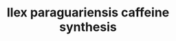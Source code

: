 ---
annotations:
- id: PW:0000002
  parent: classic metabolic pathway
  type: Pathway Ontology
  value: classic metabolic pathway
authors:
- Hayashi
- MaintBot
- Egonw
citedin: ''
communities: []
description: Ilex paraguariensis caffeine synthesis pathway.
last-edited: 2025-10-18
ndex: null
organisms:
- Ilex paraguariensis
redirect_from:
- /index.php/Pathway:WP5591
- /instance/WP5591
- /instance/WP5591_r140741
revision: r140741
schema-jsonld:
- '@context': https://schema.org/
  '@id': https://wikipathways.github.io/pathways/WP5591.html
  '@type': Dataset
  creator:
    '@type': Organization
    name: WikiPathways
  description: Ilex paraguariensis caffeine synthesis pathway.
  keywords:
  - 3-methylxanthine
  - Caffeine
  - Theobromine
  - Xanthine
  license: CC0
  name: Ilex paraguariensis caffeine synthesis
seo: CreativeWork
title: Ilex paraguariensis caffeine synthesis
wpid: WP5591
---